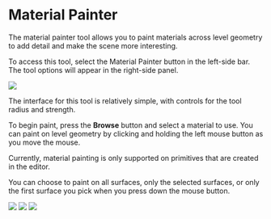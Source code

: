 # Material Painter

The material painter tool allows you to paint materials across level geometry to add detail and make the scene more interesting.

To access this tool, select the Material Painter button in the left-side bar. The tool options will appear in the right-side panel.

![](https://github.com/UltraEngine/Documentation/blob/master/Images/materialpainter.png?raw=true)

The interface for this tool is relatively simple, with controls for the tool radius and strength. 

To begin paint, press the **Browse** button and select a material to use. You can paint on level geometry by clicking and holding the left mouse button as you move the mouse.

Currently, material painting is only supported on primitives that are created in the editor.

You can choose to paint on all surfaces, only the selected surfaces, or only the first surface you pick when you press down the mouse button.

![](https://github.com/UltraEngine/Documentation/blob/master/Images/materialpaint1.jpg?raw=true)
![](https://github.com/UltraEngine/Documentation/blob/master/Images/materialpaint2.jpg?raw=true)
![](https://github.com/UltraEngine/Documentation/blob/master/Images/materialpaint3.jpg?raw=true)

